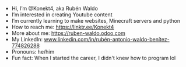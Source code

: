 - Hi, I’m @Konekt4, aka Rubén Waldo
- I’m interested in creating Youtube content
- I’m currently learning to make websites, Minecraft servers and python
- How to reach me: https://linktr.ee/Konekt4
- More about me: https://ruben-waldo.odoo.com
- My LinkedIn: www.linkedin.com/in/rubén-antonio-waldo-benítez-774826288
- Pronouns: he/him
- Fun fact: When I started the career, I didn't knew how to program lol

